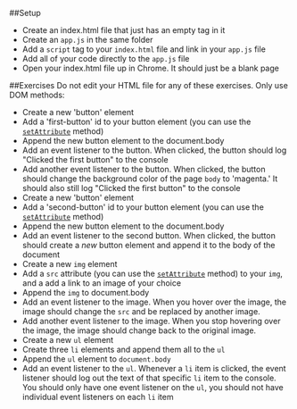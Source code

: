 ##Setup
- Create an index.html file that just has an empty <body></body> tag in it
- Create an `app.js` in the same folder 
- Add a `script` tag to your `index.html` file and link in your `app.js` file
- Add all of your code directly to the `app.js` file
- Open your index.html file up in Chrome. It should just be a blank page

##Exercises
Do not edit your HTML file for any of these exercises. Only use DOM methods:
- Create a new 'button' element
- Add a 'first-button' id to your button element (you can use the [`setAttribute`](http://www.w3schools.com/jsref/met_element_setattribute.asp) method)
- Append the new button element to the document.body
- Add an event listener to the button. When clicked, the button should log "Clicked the first button" to the console
- Add another event listener to the button. When clicked, the button should change the background color of the page `body` to 'magenta.' It should also still log "Clicked the first button" to the console
- Create a new 'button' element
- Add a 'second-button' id to your button element (you can use the [`setAttribute`](http://www.w3schools.com/jsref/met_element_setattribute.asp) method)
- Append the new button element to the document.body
- Add an event listener to the second button. When clicked, the button should create a *new* button element and append it to the body of the document
- Create a new `img` element
- Add a `src` attribute (you can use the [`setAttribute`](http://www.w3schools.com/jsref/met_element_setattribute.asp) method) to your `img`, and a add a link to an image of your choice
- Append the `img` to document.body
- Add an event listener to the image. When you hover over the image, the image should change the `src` and be replaced by another image.
- Add another event listener to the image. When you stop hovering over the image, the image should change back to the original image.
- Create a new `ul` element
- Create three `li` elements and append them all to the `ul`
- Append the `ul` element to `document.body`
- Add an event listener to the `ul`. Whenever a `li` item is clicked, the event listener should log out the text of that specific `li` item to the console. You should only have one event listener on the `ul`, you should not have individual event listeners on each `li` item
